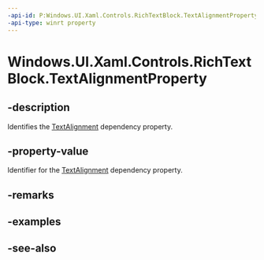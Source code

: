 ```yaml
---
-api-id: P:Windows.UI.Xaml.Controls.RichTextBlock.TextAlignmentProperty
-api-type: winrt property
---
```


<!-- Property syntax
public Windows.UI.Xaml.DependencyProperty TextAlignmentProperty { get; }
-->

# Windows.UI.Xaml.Controls.RichTextBlock.TextAlignmentProperty

## -description
Identifies the [TextAlignment](richtextblock_textalignment.md) dependency property.



## -property-value
Identifier for the [TextAlignment](richtextblock_textalignment.md) dependency property.

## -remarks

## -examples

## -see-also
